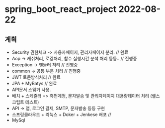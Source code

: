 # spring_boot_react_project 2022-08-22

## 계획
- Security 권한체크 -> 사용자페이지, 관리자페이지 분리.   // 완료
- Aop -> 캐쉬처리, 로깅처리, 함수 실행시간 분석 처리 등등.. // 진행중
- Exception -> 핸들러 처리  // 진행중
- common -> 공통 부분 처리  // 진행중
- JWT 토큰방식처리 // 완료
- JPA + MyBatys // 완료
- API문서 스웨거 사용.
- 배치 + 스케줄러 => 휴먼계정, 문자발송 및 관리자페이지 대용량데이터 처리 (쉘스크립트 테스트)
- API -> 맵, 로그인 결제, SMTP, 문자발송 등등 구현
- 스프링클라우드 + 리눅스 + Doker + Jenkese 배포 // 
- MySql

